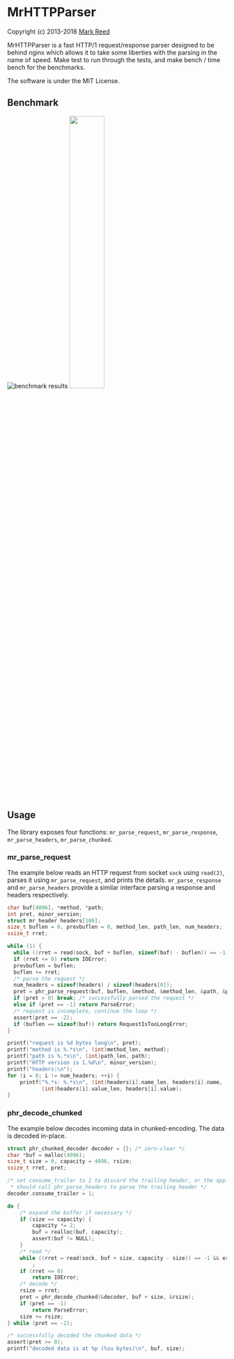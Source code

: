 MrHTTPParser
=============

Copyright (c) 2013-2018 [Mark Reed](https://github.com/MarkReedZ)

MrHTTPParser is a fast HTTP/1 request/response parser designed to be behind nginx which allows it to take some liberties with the parsing in the name of speed. Make test to run through the tests, and make bench / time bench for the benchmarks.

The software is under the MIT License.

Benchmark
---------


![benchmark results](http://i.gyazo.com/a85c18d3162dfb46b485bb41e0ad443a.png)
<img src="bench/png/str128-2.png" width="40%" />

Usage
-----

The library exposes four functions: `mr_parse_request`, `mr_parse_response`, `mr_parse_headers`, `mr_parse_chunked`. 

### mr_parse_request

The example below reads an HTTP request from socket `sock` using `read(2)`, parses it using `mr_parse_request`, and prints the details. `mr_parse_response` and `mr_parse_headers` provide a similar interface parsing a response and headers respectively.

```c
char buf[4096], *method, *path;
int pret, minor_version;
struct mr_header headers[100];
size_t buflen = 0, prevbuflen = 0, method_len, path_len, num_headers;
ssize_t rret;

while (1) {
  while ((rret = read(sock, buf + buflen, sizeof(buf) - buflen)) == -1 && errno == EINTR);
  if (rret <= 0) return IOError;
  prevbuflen = buflen;
  buflen += rret;
  /* parse the request */
  num_headers = sizeof(headers) / sizeof(headers[0]);
  pret = phr_parse_request(buf, buflen, &method, &method_len, &path, &path_len, &minor_version, headers, &num_headers, prevbuflen);
  if (pret > 0) break; /* successfully parsed the request */
  else if (pret == -1) return ParseError;
  /* request is incomplete, continue the loop */
  assert(pret == -2);
  if (buflen == sizeof(buf)) return RequestIsTooLongError;
}

printf("request is %d bytes long\n", pret);
printf("method is %.*s\n", (int)method_len, method);
printf("path is %.*s\n", (int)path_len, path);
printf("HTTP version is 1.%d\n", minor_version);
printf("headers:\n");
for (i = 0; i != num_headers; ++i) {
    printf("%.*s: %.*s\n", (int)headers[i].name_len, headers[i].name,
           (int)headers[i].value_len, headers[i].value);
}
```


### phr_decode_chunked

The example below decodes incoming data in chunked-encoding.  The data is decoded in-place.

```c
struct phr_chunked_decoder decoder = {}; /* zero-clear */
char *buf = malloc(4096);
size_t size = 0, capacity = 4096, rsize;
ssize_t rret, pret;

/* set consume_trailer to 1 to discard the trailing header, or the application
 * should call phr_parse_headers to parse the trailing header */
decoder.consume_trailer = 1;

do {
    /* expand the buffer if necessary */
    if (size == capacity) {
        capacity *= 2;
        buf = realloc(buf, capacity);
        assert(buf != NULL);
    }
    /* read */
    while ((rret = read(sock, buf + size, capacity - size)) == -1 && errno == EINTR)
        ;
    if (rret <= 0)
        return IOError;
    /* decode */
    rsize = rret;
    pret = phr_decode_chunked(&decoder, buf + size, &rsize);
    if (pret == -1)
        return ParseError;
    size += rsize;
} while (pret == -2);

/* successfully decoded the chunked data */
assert(pret >= 0);
printf("decoded data is at %p (%zu bytes)\n", buf, size);
```


